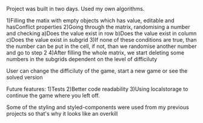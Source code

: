 Project was built in two days.
Used my own algorithms.

1)Filling the matix with empty objects which has value, editable and hasConflict properties
2)Going through the matrix, randomising a number and checking   a)Does the value exist in row
                                                                b)Does the value exist in column
                                                                c)Does the value exist in subgrid
3)If none of these conditions are true, than the number can be put in the cell, if not, than we randomise another number and go to step 2
4)After filling the whole matrix, we start deleting some numbers in the subgrids dependent on the level of difficiluty


User can change the difficiluty of the game, start a new game or see the solved version

Future features:
1)Tests
2)Better code readability
3)Using localstorage to continue the game where you left off.

Some of the styling and styled-components were used from my previous projects so that's why it looks like an overkill